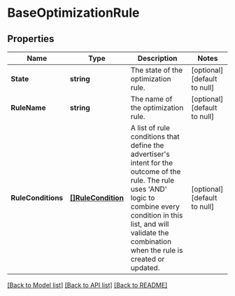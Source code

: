 # BaseOptimizationRule

## Properties
Name | Type | Description | Notes
------------ | ------------- | ------------- | -------------
**State** | **string** | The state of the optimization rule. | [optional] [default to null]
**RuleName** | **string** | The name of the optimization rule. | [optional] [default to null]
**RuleConditions** | [**[]RuleCondition**](RuleCondition.md) | A list of rule conditions that define the advertiser&#x27;s intent for the outcome of the rule. The rule uses &#x27;AND&#x27; logic to combine every condition in this list, and will validate the combination when the rule is created or updated. | [optional] [default to null]

[[Back to Model list]](../README.md#documentation-for-models) [[Back to API list]](../README.md#documentation-for-api-endpoints) [[Back to README]](../README.md)

